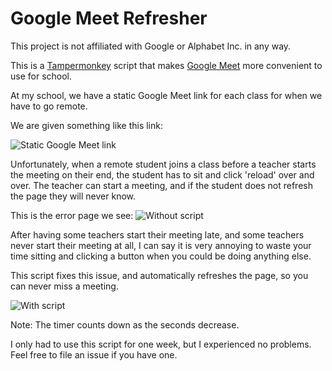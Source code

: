 # Google Meet Refresher
This project is not affiliated with Google or Alphabet Inc. in any way.

This is a [Tampermonkey](https://www.tampermonkey.net) script that makes [Google Meet](https://meet.google.com) more convenient to use for school.

At my school, we have a static Google Meet link for each class for when we have to go remote.

We are given something like this link:

![Static Google Meet link](https://i.imgur.com/jRPuiHG.png)

Unfortunately, when a remote student joins a class before a teacher starts the meeting on their end, the student has to sit and click 'reload' over and over.
The teacher can start a meeting, and if the student does not refresh the page they will never know.

This is the error page we see:
![Without script](https://i.imgur.com/n4zgO51.png)

After having some teachers start their meeting late, and some teachers never start their meeting at all, I can say it is very annoying to waste your time sitting and clicking a button when you could be doing anything else.

This script fixes this issue, and automatically refreshes the page, so you can never miss a meeting.

![With script](https://i.imgur.com/afHfDvL.png)

Note: The timer counts down as the seconds decrease.

I only had to use this script for one week, but I experienced no problems. Feel free to file an issue if you have one.

